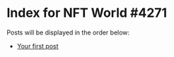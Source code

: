 # Index for NFT World #4271
Posts will be displayed in the order below:

- [Your first post](./001-first.md)


